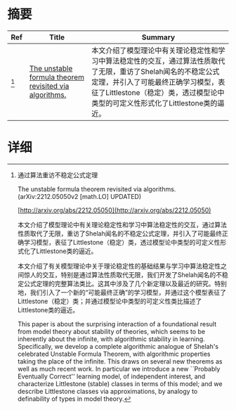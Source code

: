 # 摘要

| Ref | Title | Summary |
| --- | --- | --- |
| [^1] | [The unstable formula theorem revisited via algorithms.](http://arxiv.org/abs/2212.05050) | 本文介绍了模型理论中有关理论稳定性和学习中算法稳定性的交互，通过算法性质取代了无限，重访了Shelah闻名的不稳定公式定理，并引入了可能最终正确学习模型，表征了Littlestone（稳定）类，透过模型论中类型的可定义性形式化了Littlestone类的逼近。 |

# 详细

[^1]: 通过算法重访不稳定公式定理

    The unstable formula theorem revisited via algorithms. (arXiv:2212.05050v2 [math.LO] UPDATED)

    [http://arxiv.org/abs/2212.05050](http://arxiv.org/abs/2212.05050)

    本文介绍了模型理论中有关理论稳定性和学习中算法稳定性的交互，通过算法性质取代了无限，重访了Shelah闻名的不稳定公式定理，并引入了可能最终正确学习模型，表征了Littlestone（稳定）类，透过模型论中类型的可定义性形式化了Littlestone类的逼近。

    

    本文介绍了有关模型理论中关于理论稳定性的基础结果与学习中算法稳定性之间惊人的交互，特别是通过算法性质取代无限，我们开发了Shelah闻名的不稳定公式定理的完整算法类比。这其中涉及了几个新定理以及最近的研究。特别地，我们引入了一个新的“可能最终正确”的学习模型，并通过这个模型表征了Littlestone（稳定）类；并通过模型论中类型的可定义性类比描述了Littlestone类的逼近。

    This paper is about the surprising interaction of a foundational result from model theory about stability of theories, which seems to be inherently about the infinite, with algorithmic stability in learning. Specifically, we develop a complete algorithmic analogue of Shelah's celebrated Unstable Formula Theorem, with algorithmic properties taking the place of the infinite. This draws on several new theorems as well as much recent work. In particular we introduce a new ``Probably Eventually Correct'' learning model, of independent interest, and characterize Littlestone (stable) classes in terms of this model; and we describe Littlestone classes via approximations, by analogy to definability of types in model theory.
    

